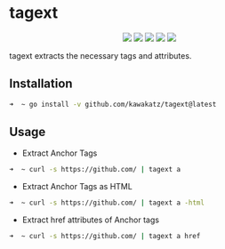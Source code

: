 # tagext
<p align="center">
<a href="https://opensource.org/licenses/MIT"><img src="https://img.shields.io/badge/license-MIT-_red.svg"></a>
<a href="https://github.com/kawakatz/tagext/issues"><img src="https://img.shields.io/badge/contributions-welcome-brightgreen.svg?style=flat"></a>
<a href="https://goreportcard.com/badge/github.com/kawakatz/tagext"><img src="https://goreportcard.com/badge/github.com/kawakatz/tagext"></a>
<a href="https://www.codefactor.io/repository/github/kawakatz/tagext/badge"><img src="https://www.codefactor.io/repository/github/kawakatz/tagext/badge"></a>
<a href="https://twitter.com/kawakatz"><img src="https://img.shields.io/twitter/follow/kawakatz.svg?logo=twitter"></a>
</p>

tagext extracts the necessary tags and attributes.
## Installation
```sh
➜  ~ go install -v github.com/kawakatz/tagext@latest
```

## Usage
- Extract Anchor Tags
```sh
➜  ~ curl -s https://github.com/ | tagext a
```
- Extract Anchor Tags as HTML
```sh
➜  ~ curl -s https://github.com/ | tagext a -html
```
- Extract href attributes of Anchor tags
```sh
➜  ~ curl -s https://github.com/ | tagext a href
```
